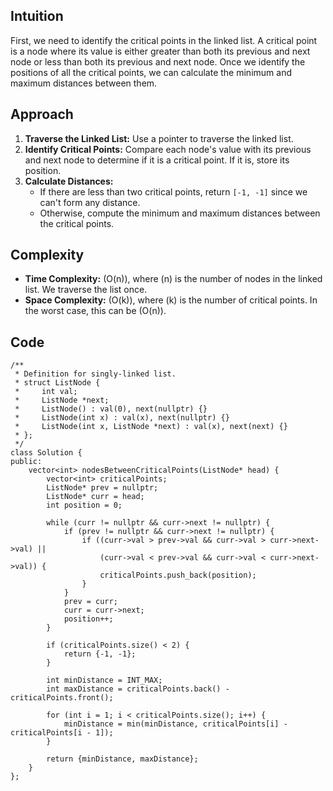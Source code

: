## Intuition
First, we need to identify the critical points in the linked list. A critical point is a node where its value is either greater than both its previous and next node or less than both its previous and next node. Once we identify the positions of all the critical points, we can calculate the minimum and maximum distances between them.

## Approach
1. **Traverse the Linked List:** Use a pointer to traverse the linked list.
2. **Identify Critical Points:** Compare each node's value with its previous and next node to determine if it is a critical point. If it is, store its position.
3. **Calculate Distances:** 
   - If there are less than two critical points, return `[-1, -1]` since we can't form any distance.
   - Otherwise, compute the minimum and maximum distances between the critical points.

## Complexity
- **Time Complexity:** \(O(n)\), where \(n\) is the number of nodes in the linked list. We traverse the list once.
- **Space Complexity:** \(O(k)\), where \(k\) is the number of critical points. In the worst case, this can be \(O(n)\).

## Code
```
/**
 * Definition for singly-linked list.
 * struct ListNode {
 *     int val;
 *     ListNode *next;
 *     ListNode() : val(0), next(nullptr) {}
 *     ListNode(int x) : val(x), next(nullptr) {}
 *     ListNode(int x, ListNode *next) : val(x), next(next) {}
 * };
 */
class Solution {
public:
    vector<int> nodesBetweenCriticalPoints(ListNode* head) {
        vector<int> criticalPoints;
        ListNode* prev = nullptr;
        ListNode* curr = head;
        int position = 0;
        
        while (curr != nullptr && curr->next != nullptr) {
            if (prev != nullptr && curr->next != nullptr) {
                if ((curr->val > prev->val && curr->val > curr->next->val) || 
                    (curr->val < prev->val && curr->val < curr->next->val)) {
                    criticalPoints.push_back(position);
                }
            }
            prev = curr;
            curr = curr->next;
            position++;
        }
        
        if (criticalPoints.size() < 2) {
            return {-1, -1};
        }
        
        int minDistance = INT_MAX;
        int maxDistance = criticalPoints.back() - criticalPoints.front();
        
        for (int i = 1; i < criticalPoints.size(); i++) {
            minDistance = min(minDistance, criticalPoints[i] - criticalPoints[i - 1]);
        }
        
        return {minDistance, maxDistance};
    }
};
```